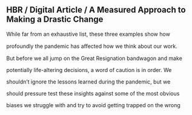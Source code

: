 ## HBR / Digital Article / A Measured Approach to Making a Drastic Change

While far from an exhaustive list, these three examples show how

profoundly the pandemic has aﬀected how we think about our work.

But before we all jump on the Great Resignation bandwagon and make

potentially life-altering decisions, a word of caution is in order. We

shouldn’t ignore the lessons learned during the pandemic, but we

should pressure test these insights against some of the most obvious

biases we struggle with and try to avoid getting trapped on the wrong